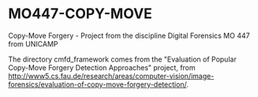 MO447-COPY-MOVE
===============

Copy-Move Forgery - Project from the discipline Digital Forensics MO 447 from UNICAMP


The directory cmfd_framework comes from the "Evaluation of Popular Copy-Move Forgery Detection Approaches" project, from http://www5.cs.fau.de/research/areas/computer-vision/image-forensics/evaluation-of-copy-move-forgery-detection/.
